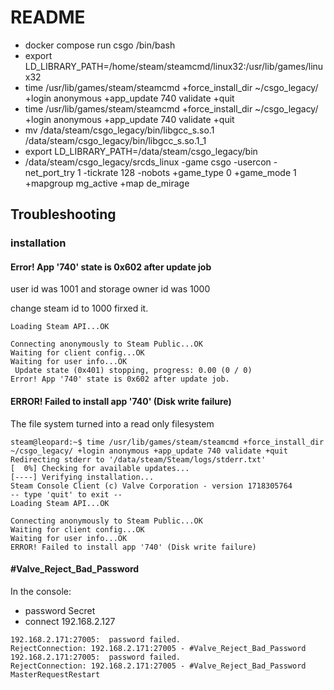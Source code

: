 # README

* docker compose run csgo /bin/bash
* export LD_LIBRARY_PATH=/home/steam/steamcmd/linux32:/usr/lib/games/linux32
* time /usr/lib/games/steam/steamcmd +force_install_dir ~/csgo_legacy/ +login anonymous +app_update 740 validate +quit
* time /usr/lib/games/steam/steamcmd +force_install_dir ~/csgo_legacy/ +login anonymous +app_update 740 validate +quit
* mv /data/steam/csgo_legacy/bin/libgcc_s.so.1 /data/steam/csgo_legacy/bin/libgcc_s.so.1_1
* export LD_LIBRARY_PATH=/data/steam/csgo_legacy/bin
* /data/steam/csgo_legacy/srcds_linux -game csgo -usercon -net_port_try 1 -tickrate 128 -nobots +game_type 0 +game_mode 1 +mapgroup mg_active +map de_mirage

## Troubleshooting

### installation

#### Error! App '740' state is 0x602 after update job

user id was 1001 and storage owner id was 1000

change steam id to 1000 firxed it.

```text
Loading Steam API...OK

Connecting anonymously to Steam Public...OK
Waiting for client config...OK
Waiting for user info...OK
 Update state (0x401) stopping, progress: 0.00 (0 / 0)
Error! App '740' state is 0x602 after update job.
```

#### ERROR! Failed to install app '740' (Disk write failure)

The file system turned into a read only filesystem

```text
steam@leopard:~$ time /usr/lib/games/steam/steamcmd +force_install_dir ~/csgo_legacy/ +login anonymous +app_update 740 validate +quit
Redirecting stderr to '/data/steam/Steam/logs/stderr.txt'
[  0%] Checking for available updates...
[----] Verifying installation...
Steam Console Client (c) Valve Corporation - version 1718305764
-- type 'quit' to exit --
Loading Steam API...OK

Connecting anonymously to Steam Public...OK
Waiting for client config...OK
Waiting for user info...OK
ERROR! Failed to install app '740' (Disk write failure)
```

#### #Valve_Reject_Bad_Password

[](https://steamcommunity.com/app/730/discussions/0/1651045226216909020/)

In the console:

* password Secret
* connect 192.168.2.127

```text
192.168.2.171:27005:  password failed.
RejectConnection: 192.168.2.171:27005 - #Valve_Reject_Bad_Password
192.168.2.171:27005:  password failed.
RejectConnection: 192.168.2.171:27005 - #Valve_Reject_Bad_Password
MasterRequestRestart
```
